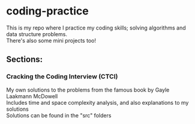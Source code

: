 # coding-practice
This is my repo where I practice my coding skills; solving algorithms and data structure problems. <br />
There's also some mini projects too!
## Sections:
### Cracking the Coding Interview (CTCI)
My own solutions to the problems from the famous book by Gayle Laakmann McDowell<br />
Includes time and space complexity analysis, and also explanations to my solutions<br />
Solutions can be found in the "src" folders



